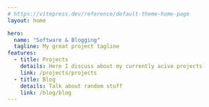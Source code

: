 ```yaml
---
# https://vitepress.dev/reference/default-theme-home-page
layout: home

hero:
  name: "Software & Blogging"
  tagline: My great project tagline
features:
  - title: Projects
    details: Here I discuss about my currently acive projects
    link: /projects/projects
  - title: Blog
    details: Talk about random stuff
    link: /blog/blog
---
```

